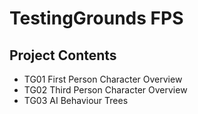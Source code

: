 # TestingGrounds FPS
## Project Contents
* TG01 First Person Character Overview
* TG02 Third Person Character Overview
* TG03 AI Behaviour Trees